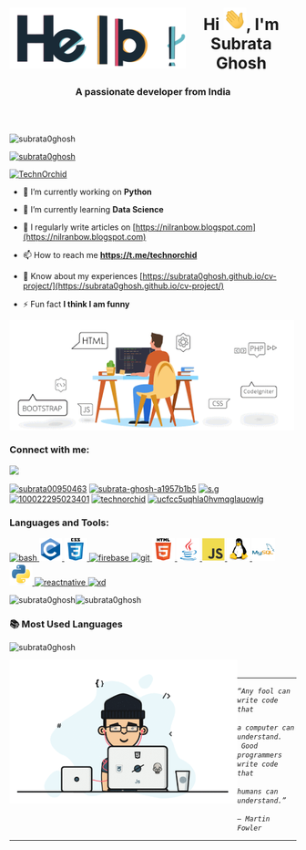 <!-- ### Hi there 👋 -->

<!--
**Subrata0Ghosh/Subrata0Ghosh** is a ✨ _special_ ✨ repository because its `README.md` (this file) appears on your GitHub profile.

Here are some ideas to get you started:

- 🔭 I’m currently working on ...
- 🌱 I’m currently learning ...
- 👯 I’m looking to collaborate on ...
- 🤔 I’m looking for help with ...
- 💬 Ask me about ...
- 📫 How to reach me: ...
- 😄 Pronouns: ...
- ⚡ Fun fact: ...
-->
<div>
<img align="left" src="https://github.com/Subrata0Ghosh/Subrata0Ghosh/blob/main/assets/hello.gif" width="310" alt="hellogif">
<h1 align="center">Hi <img src="https://github.com/Subrata0Ghosh/Subrata0Ghosh/blob/main/assets/hi.gif" width="40"/>, I'm Subrata Ghosh</h1>
 <h3 align="center">A passionate developer from India</h3></div>
 <br>  </br>

<p align="left"> <img src="https://komarev.com/ghpvc/?username=subrata0ghosh&label=Profile%20views&color=0e75b6&style=flat" alt="subrata0ghosh" /> </p>

<p align="left"> <a href="https://github.com/ryo-ma/github-profile-trophy"><img src="https://github-profile-trophy.vercel.app/?username=subrata0ghosh" alt="subrata0ghosh" /></a> </p>

<p align="left"> <a href="https://twitter.com/TechnOrchid" target="blank"><img src="https://img.shields.io/twitter/follow/TechnOrchid?logo=twitter&style=for-the-badge" alt="TechnOrchid" /></a> </p>

- 🔭 I’m currently working on **Python**

- 🌱 I’m currently learning **Data Science**

- 📝 I regularly write articles on [https://nilranbow.blogspot.com](https://nilranbow.blogspot.com)

- 📫 How to reach me **https://t.me/technorchid**

- 📄 Know about my experiences [https://subrata0ghosh.github.io/cv-project/](https://subrata0ghosh.github.io/cv-project/)

- ⚡ Fun fact **I think I am funny**

<img align="center" src="https://github.com/Subrata0Ghosh/Subrata0Ghosh/blob/main/assets/My-work.gif" width="500">

<h3 align="left">Connect with me:</h3>
<img align="center" src="https://raw.githubusercontent.com/ShahriarShafin/ShahriarShafin/main/Assets/handshake.gif" height="32">

<p align="left">
<a href="https://twitter.com/TechnOrchid" target="blank"><img align="center" src="https://raw.githubusercontent.com/rahuldkjain/github-profile-readme-generator/master/src/images/icons/Social/twitter.svg" alt="subrata00950463" height="30" width="40" /></a>
<a href="https://linkedin.com/in/subrata-ghosh-a1957b1b5" target="blank"><img align="center" src="https://raw.githubusercontent.com/rahuldkjain/github-profile-readme-generator/master/src/images/icons/Social/linked-in-alt.svg" alt="subrata-ghosh-a1957b1b5" height="30" width="40" /></a>
<a href="https://stackoverflow.com/users/16796507" target="blank"><img align="center" src="https://raw.githubusercontent.com/rahuldkjain/github-profile-readme-generator/master/src/images/icons/Social/stack-overflow.svg" alt="s.g" height="30" width="40" /></a>
<a href="https://fb.com/100022295023401" target="blank"><img align="center" src="https://raw.githubusercontent.com/rahuldkjain/github-profile-readme-generator/master/src/images/icons/Social/facebook.svg" alt="100022295023401" height="30" width="40" /></a>
  <a href="https://instagram.com/technorchid" target="blank"><img align="center" src="https://raw.githubusercontent.com/rahuldkjain/github-profile-readme-generator/master/src/images/icons/Social/instagram.svg" alt="technorchid" height="30" width="40" /></a>
<a href="https://www.youtube.com/channel/UCfcC5uQHlA0hvMQglaUOWLg" target="blank"><img align="center" src="https://raw.githubusercontent.com/rahuldkjain/github-profile-readme-generator/master/src/images/icons/Social/youtube.svg" alt="ucfcc5uqhla0hvmqglauowlg" height="30" width="40" /></a>
</p>

<h3 align="left">Languages and Tools:</h3>
<p align="left"> <a href="https://www.gnu.org/software/bash/" target="_blank" rel="noreferrer"> <img src="https://www.vectorlogo.zone/logos/gnu_bash/gnu_bash-icon.svg" alt="bash" width="40" height="40"/> </a> <a href="https://www.cprogramming.com/" target="_blank" rel="noreferrer"> <img src="https://raw.githubusercontent.com/devicons/devicon/master/icons/c/c-original.svg" alt="c" width="40" height="40"/> </a> <a href="https://www.w3schools.com/css/" target="_blank" rel="noreferrer"> <img src="https://raw.githubusercontent.com/devicons/devicon/master/icons/css3/css3-original-wordmark.svg" alt="css3" width="40" height="40"/> </a> <a href="https://firebase.google.com/" target="_blank" rel="noreferrer"> <img src="https://www.vectorlogo.zone/logos/firebase/firebase-icon.svg" alt="firebase" width="40" height="40"/> </a> <a href="https://git-scm.com/" target="_blank" rel="noreferrer"> <img src="https://www.vectorlogo.zone/logos/git-scm/git-scm-icon.svg" alt="git" width="40" height="40"/> </a> <a href="https://www.w3.org/html/" target="_blank" rel="noreferrer"> <img src="https://raw.githubusercontent.com/devicons/devicon/master/icons/html5/html5-original-wordmark.svg" alt="html5" width="40" height="40"/> </a> <a href="https://www.java.com" target="_blank" rel="noreferrer"> <img src="https://raw.githubusercontent.com/devicons/devicon/master/icons/java/java-original.svg" alt="java" width="40" height="40"/> </a> <a href="https://developer.mozilla.org/en-US/docs/Web/JavaScript" target="_blank" rel="noreferrer"> <img src="https://raw.githubusercontent.com/devicons/devicon/master/icons/javascript/javascript-original.svg" alt="javascript" width="40" height="40"/> </a> <a href="https://www.linux.org/" target="_blank" rel="noreferrer"> <img src="https://raw.githubusercontent.com/devicons/devicon/master/icons/linux/linux-original.svg" alt="linux" width="40" height="40"/> </a> <a href="https://www.mysql.com/" target="_blank" rel="noreferrer"> <img src="https://raw.githubusercontent.com/devicons/devicon/master/icons/mysql/mysql-original-wordmark.svg" alt="mysql" width="40" height="40"/> </a> <a href="https://www.python.org" target="_blank" rel="noreferrer"> <img src="https://raw.githubusercontent.com/devicons/devicon/master/icons/python/python-original.svg" alt="python" width="40" height="40"/> </a> <a href="https://reactnative.dev/" target="_blank" rel="noreferrer"> <img src="https://reactnative.dev/img/header_logo.svg" alt="reactnative" width="40" height="40"/> </a> <a href="https://www.adobe.com/products/xd.html" target="_blank" rel="noreferrer"> <img src="https://cdn.worldvectorlogo.com/logos/adobe-xd.svg" alt="xd" width="40" height="40"/> </a> </p>

<p><img align="left" src="https://github-readme-stats.vercel.app/api?username=subrata0ghosh&show_icons=true&locale=en" alt="subrata0ghosh" /></p>

<p><img align="centre" src="https://github-readme-streak-stats.herokuapp.com/?user=subrata0ghosh&" alt="subrata0ghosh" /></p>

### 📚 Most Used Languages
<p><img align="centre" src="https://github-readme-stats.vercel.app/api/top-langs?username=subrata0ghosh&show_icons=true&locale=en&layout=compact" alt="subrata0ghosh" /></p>

<div>
<img align="left" src="https://github.com/Subrata0Ghosh/Subrata0Ghosh/blob/main/assets/programmer.gif" width="400">
<br>

--- 


<p align="centre">
   <i> 
    
    
    “Any fool can write code that 
                  a computer can understand. 
     Good programmers write code that 
                 humans can understand.”
                                           ― Martin Fowler
  </i>
</p>       

---
 </br>
 </div>
